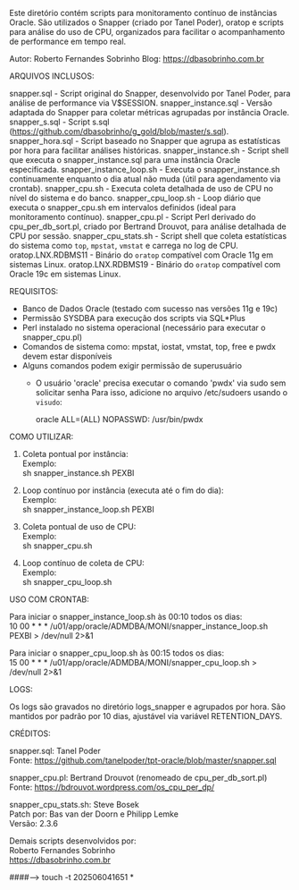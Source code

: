 Este diretório contém scripts para monitoramento contínuo de instâncias Oracle.
São utilizados o Snapper (criado por Tanel Poder), oratop e scripts para análise
do uso de CPU, organizados para facilitar o acompanhamento de performance em tempo real.

Autor: Roberto Fernandes Sobrinho
Blog: https://dbasobrinho.com.br


ARQUIVOS INCLUSOS:

snapper.sql                 - Script original do Snapper, desenvolvido por Tanel Poder, para análise de performance via V$SESSION.
snapper_instance.sql        - Versão adaptada do Snapper para coletar métricas agrupadas por instância Oracle.
snapper_s.sql               - Script s.sql  (https://github.com/dbasobrinho/g_gold/blob/master/s.sql).
snapper_hora.sql            - Script baseado no Snapper que agrupa as estatísticas por hora para facilitar análises históricas.
snapper_instance.sh         - Script shell que executa o snapper_instance.sql para uma instância Oracle especificada.
snapper_instance_loop.sh    - Executa o snapper_instance.sh continuamente enquanto o dia atual não muda (útil para agendamento via crontab).
snapper_cpu.sh              - Executa coleta detalhada de uso de CPU no nível do sistema e do banco.
snapper_cpu_loop.sh         - Loop diário que executa o snapper_cpu.sh em intervalos definidos (ideal para monitoramento contínuo).
snapper_cpu.pl              - Script Perl derivado do cpu_per_db_sort.pl, criado por Bertrand Drouvot, para análise detalhada de CPU por sessão.
snapper_cpu_stats.sh        - Script shell que coleta estatísticas do sistema como `top`, `mpstat`, `vmstat` e carrega no log de CPU.
oratop.LNX.RDBMS11          - Binário do `oratop` compatível com Oracle 11g em sistemas Linux.
oratop.LNX.RDBMS19          - Binário do `oratop` compatível com Oracle 19c em sistemas Linux.

REQUISITOS:
- Banco de Dados Oracle (testado com sucesso nas versões 11g e 19c)
- Permissão SYSDBA para execução dos scripts via SQL*Plus
- Perl instalado no sistema operacional (necessário para executar o snapper_cpu.pl)
- Comandos de sistema como: mpstat, iostat, vmstat, top, free e pwdx devem estar disponíveis
- Alguns comandos podem exigir permissão de superusuário
  - O usuário 'oracle' precisa executar o comando 'pwdx' via sudo sem solicitar senha
    Para isso, adicione no arquivo /etc/sudoers usando o `visudo`:
    
    oracle ALL=(ALL) NOPASSWD: /usr/bin/pwdx


COMO UTILIZAR:

1) Coleta pontual por instância:  
   Exemplo:  
   sh snapper_instance.sh PEXBI

2) Loop contínuo por instância (executa até o fim do dia):  
   Exemplo:  
   sh snapper_instance_loop.sh PEXBI

3) Coleta pontual de uso de CPU:  
   Exemplo:  
   sh snapper_cpu.sh

4) Loop contínuo de coleta de CPU:  
   Exemplo:  
   sh snapper_cpu_loop.sh

USO COM CRONTAB:

Para iniciar o snapper_instance_loop.sh às 00:10 todos os dias:  
10 00 * * * /u01/app/oracle/ADMDBA/MONI/snapper_instance_loop.sh PEXBI > /dev/null 2>&1

Para iniciar o snapper_cpu_loop.sh às 00:15 todos os dias:  
15 00 * * * /u01/app/oracle/ADMDBA/MONI/snapper_cpu_loop.sh > /dev/null 2>&1

LOGS:

Os logs são gravados no diretório logs_snapper e agrupados por hora.
São mantidos por padrão por 10 dias, ajustável via variável RETENTION_DAYS.

CRÉDITOS:

snapper.sql: Tanel Poder  
Fonte: https://github.com/tanelpoder/tpt-oracle/blob/master/snapper.sql

snapper_cpu.pl: Bertrand Drouvot (renomeado de cpu_per_db_sort.pl)  
Fonte: https://bdrouvot.wordpress.com/os_cpu_per_dp/

snapper_cpu_stats.sh: Steve Bosek  
Patch por: Bas van der Doorn e Philipp Lemke  
Versão: 2.3.6

Demais scripts desenvolvidos por:  
Roberto Fernandes Sobrinho  
https://dbasobrinho.com.br


####-->  touch -t 202506041651 *
